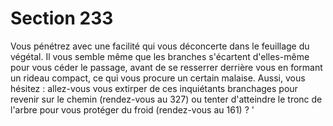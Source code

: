 # Section 233

Vous pénétrez avec une facilité qui vous déconcerte dans le 
feuillage du végétal. Il vous semble même que les branches 
s'écartent d'elles-même pour vous céder le passage, avant de se 
resserrer derrière vous en formant un rideau compact, ce qui 
vous procure un certain malaise. Aussi, vous hésitez : allez-vous 
vous extirper de ces inquiétants branchages pour revenir sur le 
chemin (rendez-vous au 327) ou tenter d'atteindre le tronc de 
l'arbre pour vous protéger du froid (rendez-vous au 161) ? '